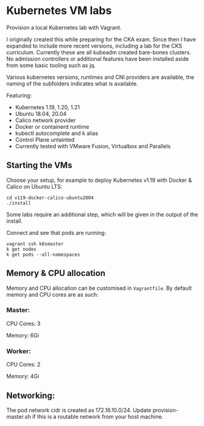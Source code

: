 # Kubernetes VM labs

Provision a local Kubernetes lab with Vagrant.

I originally created this while preparing for the CKA exam. Since then I have expanded to include more recent versions, including a lab for the CKS curriculum. Currently these are all kubeadm created bare-bones clusters. No admission controllers or additional features have been installed aside from some basic tooling such as jq.

Various kubernetes versions, runtimes and CNI providers are available, the naming of the subfolders indicates what is available.

Featuring:

- Kubernetes 1.19, 1.20, 1.21
- Ubuntu 18.04, 20.04
- Calico network provider
- Docker or containerd runtime
- kubectl autocomplete and k alias
- Control Plane untainted
- Currently tested with VMware Fusion, Virtualbox and Parallels

## Starting the VMs

Choose your setup, for example to deploy Kubernetes v1.19 with Docker & Calico on Ubuntu LTS:

```
cd v119-docker-calico-ubuntu2004
./install
```

Some labs require an additional step, which will be given in the output of the install.

Connect and see that pods are running:

```
vagrant ssh k8smaster
k get nodes
k get pods --all-namespaces
```

## Memory & CPU allocation

Memory and CPU allocation can be customised in `Vagrantfile`.
By default memory and CPU cores are as such:

### Master:

CPU Cores: 3

Memory: 6Gi

### Worker:

CPU Cores: 2

Memory: 4Gi
 

## Networking:

The pod network cidr is created as 172.16.10.0/24. Update provision-master.sh 
if this is a routable network from your host machine.
